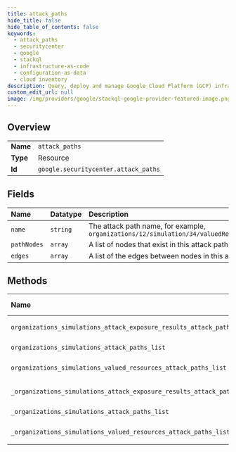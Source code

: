 ```yaml
---
title: attack_paths
hide_title: false
hide_table_of_contents: false
keywords:
  - attack_paths
  - securitycenter
  - google    
  - stackql
  - infrastructure-as-code
  - configuration-as-data
  - cloud inventory
description: Query, deploy and manage Google Cloud Platform (GCP) infrastructure and resources using SQL
custom_edit_url: null
image: /img/providers/google/stackql-google-provider-featured-image.png
---
```

  
    

## Overview
<table><tbody>
<tr><td><b>Name</b></td><td><code>attack_paths</code></td></tr>
<tr><td><b>Type</b></td><td>Resource</td></tr>
<tr><td><b>Id</b></td><td><code>google.securitycenter.attack_paths</code></td></tr>
</tbody></table>

## Fields
| Name | Datatype | Description |
|:-----|:---------|:------------|
| `name` | `string` | The attack path name, for example, `organizations/12/simulation/34/valuedResources/56/attackPaths/78` |
| `pathNodes` | `array` | A list of nodes that exist in this attack path. |
| `edges` | `array` | A list of the edges between nodes in this attack path. |
## Methods
| Name | Accessible by | Required Params |
|:-----|:--------------|:----------------|
| `organizations_simulations_attack_exposure_results_attack_paths_list` | `SELECT` | `attackExposureResultsId, organizationsId, simulationsId` |
| `organizations_simulations_attack_paths_list` | `SELECT` | `organizationsId, simulationsId` |
| `organizations_simulations_valued_resources_attack_paths_list` | `SELECT` | `organizationsId, simulationsId, valuedResourcesId` |
| `_organizations_simulations_attack_exposure_results_attack_paths_list` | `EXEC` | `attackExposureResultsId, organizationsId, simulationsId` |
| `_organizations_simulations_attack_paths_list` | `EXEC` | `organizationsId, simulationsId` |
| `_organizations_simulations_valued_resources_attack_paths_list` | `EXEC` | `organizationsId, simulationsId, valuedResourcesId` |
